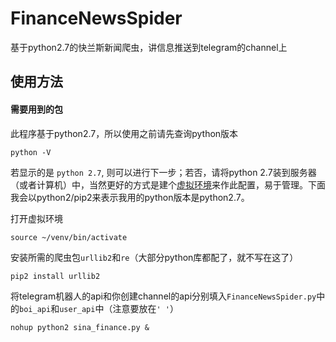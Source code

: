 # FinanceNewsSpider
基于python2.7的快兰斯新闻爬虫，讲信息推送到telegram的channel上

## 使用方法

#### 需要用到的包

此程序基于python2.7，所以使用之前请先查询python版本
```
python -V
```
若显示的是 ```python 2.7```, 则可以进行下一步；若否，请将python 2.7装到服务器（或者计算机）中，当然更好的方式是建个[虚拟环境](https://www.jianshu.com/p/44ab75fbaef2)来作此配置，易于管理。下面我会以python2/pip2来表示我用的python版本是python2.7。

打开虚拟环境``` ```
```
source ~/venv/bin/activate
```
安装所需的爬虫包```urllib2```和```re```（大部分python库都配了，就不写在这了）
```
pip2 install urllib2
```
将telegram机器人的api和你创建channel的api分别填入```FinanceNewsSpider.py```中的```boi_api```和```user_api```中（注意要放在```' '```）


```
nohup python2 sina_finance.py &
```

